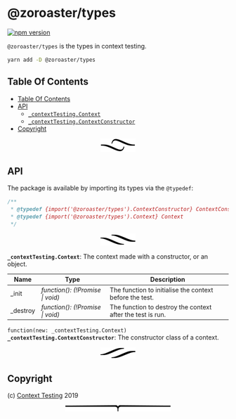 # @zoroaster/types

[![npm version](https://badge.fury.io/js/%40zoroaster%2Ftypes.svg)](https://npmjs.org/package/@zoroaster/types)

`@zoroaster/types` is the types in context testing.

```sh
yarn add -D @zoroaster/types
```

## Table Of Contents

- [Table Of Contents](#table-of-contents)
- [API](#api)
  * [`_contextTesting.Context`](#type-_contexttestingcontext)
  * [`_contextTesting.ContextConstructor`](#type-_contexttestingcontextconstructor)
- [Copyright](#copyright)

<p align="center"><a href="#table-of-contents"><img src=".documentary/section-breaks/0.svg?sanitize=true"></a></p>

## API

The package is available by importing its types via the `@typedef`:

```js
/**
 * @typedef {import('@zoroaster/types').ContextConstructor} ContextConstructor
 * @typedef {import('@zoroaster/types').Context} Context
 */
```

<p align="center"><a href="#table-of-contents"><img src=".documentary/section-breaks/1.svg?sanitize=true"></a></p>

__<a name="type-_contexttestingcontext">`_contextTesting.Context`</a>__: The context made with a constructor, or an object.

|   Name   |                  Type                   |                        Description                         |
| -------- | --------------------------------------- | ---------------------------------------------------------- |
| _init    | <em>function(): (!Promise \| void)</em> | The function to initialise the context before the test.    |
| _destroy | <em>function(): (!Promise \| void)</em> | The function to destroy the context after the test is run. |

`function(new: _contextTesting.Context)` __<a name="type-_contexttestingcontextconstructor">`_contextTesting.ContextConstructor`</a>__: The constructor class of a context.

<p align="center"><a href="#table-of-contents"><img src=".documentary/section-breaks/2.svg?sanitize=true"></a></p>

## Copyright


  (c) [Context Testing](https://contexttesting.com) 2019


<p align="center"><a href="#table-of-contents"><img src=".documentary/section-breaks/-1.svg?sanitize=true"></a></p>